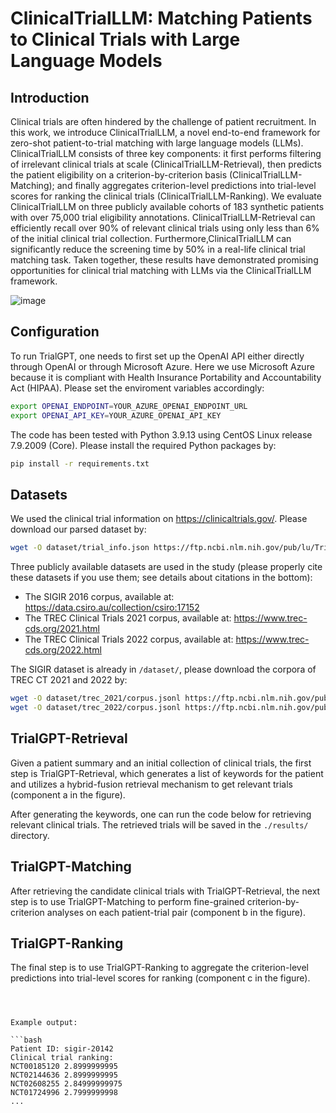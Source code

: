 # ClinicalTrialLLM: Matching Patients to Clinical Trials with Large Language Models

## Introduction
Clinical trials are often hindered by the challenge of patient recruitment. In this work, we introduce ClinicalTrialLLM, a novel end-to-end framework for zero-shot patient-to-trial matching with large language models (LLMs). ClinicalTrialLLM consists of three key components: it first performs filtering of irrelevant clinical trials at scale (ClinicalTrialLLM-Retrieval), then predicts the patient eligibility on a criterion-by-criterion basis (ClinicalTrialLLM-Matching); and finally aggregates criterion-level predictions into trial-level scores for ranking the clinical trials (ClinicalTrialLLM-Ranking). We evaluate ClinicalTrialLLM on three publicly available cohorts of 183 synthetic patients with over 75,000 trial eligibility annotations. ClinicalTrialLLM-Retrieval can efficiently recall over 90% of relevant clinical trials using only less than 6% of the initial clinical trial collection. Furthermore,ClinicalTrialLLM can significantly reduce the screening time by 50% in a real-life clinical trial matching task. Taken together, these results have demonstrated promising opportunities for clinical trial matching with LLMs via the ClinicalTrialLLM framework.

![image](https://github.com/user-attachments/assets/66b01b03-1871-4ccc-be05-10e17e077370)

## Configuration

To run TrialGPT, one needs to first set up the OpenAI API either directly through OpenAI or through Microsoft Azure. Here we use Microsoft Azure because it is compliant with Health Insurance Portability and Accountability Act (HIPAA). Please set the enviroment variables accordingly:

```bash
export OPENAI_ENDPOINT=YOUR_AZURE_OPENAI_ENDPOINT_URL
export OPENAI_API_KEY=YOUR_AZURE_OPENAI_API_KEY
```

The code has been tested with Python 3.9.13 using CentOS Linux release 7.9.2009 (Core). Please install the required Python packages by:

```bash
pip install -r requirements.txt
```

## Datasets

We used the clinical trial information on https://clinicaltrials.gov/. Please download our parsed dataset by:

```bash
wget -O dataset/trial_info.json https://ftp.ncbi.nlm.nih.gov/pub/lu/TrialGPT/trial_info.json
```

Three publicly available datasets are used in the study (please properly cite these datasets if you use them; see details about citations in the bottom):
- The SIGIR 2016 corpus, available at: https://data.csiro.au/collection/csiro:17152
- The TREC Clinical Trials 2021 corpus, available at: https://www.trec-cds.org/2021.html
- The TREC Clinical Trials 2022 corpus, available at: https://www.trec-cds.org/2022.html

The SIGIR dataset is already in `/dataset/`, please download the corpora of TREC CT 2021 and 2022 by:

```bash
wget -O dataset/trec_2021/corpus.jsonl https://ftp.ncbi.nlm.nih.gov/pub/lu/TrialGPT/trec_2021_corpus.jsonl
wget -O dataset/trec_2022/corpus.jsonl https://ftp.ncbi.nlm.nih.gov/pub/lu/TrialGPT/trec_2022_corpus.jsonl
```

## TrialGPT-Retrieval

Given a patient summary and an initial collection of clinical trials, the first step is TrialGPT-Retrieval, which generates a list of keywords for the patient and utilizes a hybrid-fusion retrieval mechanism to get relevant trials (component a in the figure). 



After generating the keywords, one can run the code below for retrieving relevant clinical trials. The retrieved trials will be saved in the `./results/` directory.

## TrialGPT-Matching

After retrieving the candidate clinical trials with TrialGPT-Retrieval, the next step is to use TrialGPT-Matching to perform fine-grained criterion-by-criterion analyses on each patient-trial pair (component b in the figure).
## TrialGPT-Ranking

The final step is to use TrialGPT-Ranking to aggregate the criterion-level predictions into trial-level scores for ranking (component c in the figure).
```



Example output:

```bash
Patient ID: sigir-20142
Clinical trial ranking:
NCT00185120 2.8999999995
NCT02144636 2.8999999995
NCT02608255 2.84999999975
NCT01724996 2.7999999998
...
```

